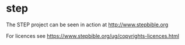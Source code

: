 step
=====

The STEP project can be seen in action at http://www.stepbible.org  

For licences see https://www.stepbible.org/ug/copyrights-licences.html

